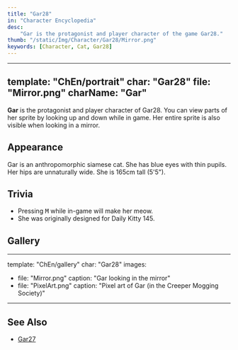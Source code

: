 ```yaml
---
title: "Gar28"
in: "Character Encyclopedia"
desc:
    "Gar is the protagonist and player character of the game Gar28."
thumb: "/static/Img/Character/Gar28/Mirror.png"
keywords: [Character, Cat, Gar28]
---
```


---
template: "ChEn/portrait"
char: "Gar28"
file: "Mirror.png"
charName: "Gar"
---

**Gar** is the protagonist and player character of Gar28. You can view parts of
her sprite by looking up and down while in game. Her entire sprite is also
visible when looking in a mirror.

## Appearance

Gar is an anthropomorphic siamese cat. She has blue eyes with thin pupils. Her
hips are unnaturally wide. She is 165cm tall (5'5").

## Trivia

* Pressing <kbd>M</kbd> while in-game will make her meow.
* She was originally designed for Daily Kitty 145.

## Gallery

---
template: "ChEn/gallery"
char: "Gar28"
images:
  - file: "Mirror.png"
    caption: "Gar looking in the mirror"
  - file: "PixelArt.png"
    caption: "Pixel art of Gar (in the Creeper Mogging Society)"
---

## See Also

* [Gar27]

[Gar27]: /character/Gar27
